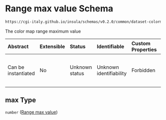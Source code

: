 # Range max value Schema

```txt
https://cgi-italy.github.io/insula/schemas/v0.2.0/common/dataset-colormap.schema.json#/properties/range/properties/max
```

The color map range maximum value

| Abstract            | Extensible | Status         | Identifiable            | Custom Properties | Additional Properties | Access Restrictions | Defined In                                                                                           |
| :------------------ | :--------- | :------------- | :---------------------- | :---------------- | :-------------------- | :------------------ | :--------------------------------------------------------------------------------------------------- |
| Can be instantiated | No         | Unknown status | Unknown identifiability | Forbidden         | Allowed               | none                | [dataset-colormap.schema.json\*](schemas/common/dataset-colormap.schema.json"open original schema") |

## max Type

`number` ([Range max value](dataset-colormap-properties-color-map-range-properties-range-max-value.md))

